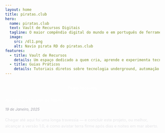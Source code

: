 ```yaml
---
layout: home
title: piratas.club
hero:
  name: piratas.club
  text: Vault de Recursos Digitais
  tagline: O maior compêndio digital do mundo e em português de ferramentas, guias e conhecimentos essenciais para a cultura hacker.
  image:
    src: /dl1.png
    alt: Navio pirata RD do piratas.club
features:
  - title: Vault de Recursos
    details: Um espaço dedicado a quem cria, aprende e experimenta tecnologia. Aqui você encontra ferramentas, guias e materiais organizados para impulsionar seus projetos.
  - title: Guias Práticos
    details: Tutoriais diretos sobre tecnologia underground, automação e cultura hacker. Aprenda truques, métodos e ferramentas que ampliam seus limites digitais.
---
```


<script setup>
import { onMounted } from 'vue'

onMounted(() => {
  setTimeout(() => {
    // Buscar todos os cards de features
    const featureCards = document.querySelectorAll('.VPFeature')
    
    featureCards.forEach((card) => {
      // Buscar o título para identificar qual card é qual
      const titleElement = card.querySelector('h2, .title, h3')
      const title = titleElement ? titleElement.textContent.trim() : ''
      
      let iconSrc = ''
      let altText = ''
      
      if (title.includes('Vault')) {
        iconSrc = '/nerd.png'
        altText = 'Vault de Recursos'
      } else if (title.includes('Guias')) {
        iconSrc = '/hack1.png'
        altText = 'Guias Práticos'
      }
      
      if (iconSrc) {
        // Adicionar classe específica ao card para CSS
        if (title.includes('Vault')) {
          card.classList.add('vault-card')
        } else if (title.includes('Guias')) {
          card.classList.add('guias-card')
        }
      }
    })
  }, 100)
})
</script>

## Posts Recentes

### [Aos Piratas e Hackers do Planeta](/blog/posts/aos-piratas-e-hackers)
*19 de Janeiro, 2025*

Chegar até aqui foi uma longa travessia — e concluir este projeto, ou melhor, alcançar a versão 1.0, é como avistar terra firme após dias e noites em mar aberto.

<style>
/* Layout dos cards - textos em cima, ícones embaixo */
.VPFeature {
  display: flex;
  flex-direction: column;
  justify-content: space-between;
  min-height: clamp(180px, 25vh, 280px);
  position: relative;
  padding: clamp(16px, 3vw, 24px);
  overflow: hidden;
}

/* Ícone do Vault de Recursos */
.vault-card::after {
  content: "";
  position: absolute;
  bottom: -10px; /* Reduzido para parecer que sai da borda */
  left: 50%;
  transform: translateX(-50%);
  width: clamp(80px, 12vw, 120px);
  height: clamp(80px, 12vw, 120px);
  background-image: url('/nerd.png');
  background-size: contain;
  background-repeat: no-repeat;
  background-position: center;
  z-index: 10;
}

/* Ícone dos Guias Práticos */
.guias-card::after {
  content: "";
  position: absolute;
  bottom: -10px; /* Reduzido para parecer que sai da borda */
  left: 50%;
  transform: translateX(-50%);
  width: clamp(80px, 12vw, 120px);
  height: clamp(80px, 12vw, 120px);
  background-image: url('/hack1.png');
  background-size: contain;
  background-repeat: no-repeat;
  background-position: center;
  z-index: 10;
}

/* Cards com efeito sutil no fundo preto */
.VPFeature {
  border: 1px solid rgba(255, 255, 255, 0.15) !important;
  border-radius: 12px !important;
  transition: all 0.3s ease !important;
  background: rgba(255, 255, 255, 0.03) !important;
  backdrop-filter: blur(10px) !important;
}

.VPFeature:hover {
  border-color: rgba(255, 255, 255, 0.25) !important;
  background: rgba(255, 255, 255, 0.08) !important;
  transform: translateY(-3px) !important;
  box-shadow: 0 12px 30px rgba(0, 0, 0, 0.4) !important;
}

/* Efeito hover dos ícones - mais sutil */
.vault-card:hover::after,
.guias-card:hover::after {
  transform: translateX(-50%) scale(1.1);
  transition: transform 0.3s ease;
  filter: brightness(1.1);
}

/* Ajustar espaçamento dos textos para dar espaço ao ícone */
.VPFeature h2,
.VPFeature h3,
.VPFeature .title {
  margin-bottom: clamp(8px, 2vw, 16px);
  margin-top: 0;
}

.VPFeature p {
  margin-bottom: 0;
  padding-bottom: clamp(60px, 12vw, 100px); /* Responsivo para diferentes tamanhos */
}

/* Estilos para os posts na página inicial */
h2 {
  color: #ffffff;
  font-size: 0.8rem;
  margin: 2rem 0 1rem 0;
  text-align: center;
  font-weight: 500;
}

h3 {
  color: #ffffff;
  font-size: 0.75rem;
  margin: 1.5rem 0 0.5rem 0;
  font-weight: 500;
}

h3 a {
  color: #ffffff;
  text-decoration: none;
  transition: color 0.3s ease;
}

h3 a:hover {
  color: #f8f8f8;
  text-decoration: underline;
}

p {
  color: #e4e4e7;
  line-height: 1.6;
  margin-bottom: 1rem;
  font-size: 0.8rem;
}

em {
  color: #a1a1aa;
  font-size: 0.75rem;
}
</style>